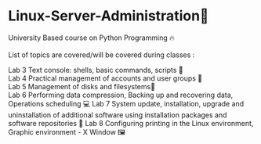 # Linux-Server-Administration🎯
University Based course on Python Programming 🔥<br>
<br>
List of topics are covered/will be covered during classes :
<br>

Lab 3 Text console: shells, basic commands, scripts 📂<br>
Lab 4 Practical management of accounts and user groups 📗<br>
Lab 5 Management of disks and filesystems🎒<br>
Lab 6 Performing data compression, Backing up and recovering data, Operations scheduling 💻
Lab 7 System update, installation, upgrade and uninstallation of additional software using installation packages and software repositories 📖
Lab 8 Configuring printing in the Linux environment, Graphic environment - X Window 🖼️
